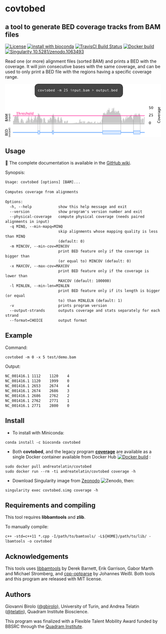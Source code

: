 # covtobed
## a tool to generate BED coverage tracks from BAM files

[![License](https://img.shields.io/github/license/telatin/covtobed?color=blue)](https://github.com/telatin/covtobed/blob/master/LICENSE)
[![install with bioconda](https://img.shields.io/badge/install%20with-bioconda-brightgreen.svg?style=flat)](http://bioconda.github.io/recipes/covtobed/README.html)
[![TravisCI Build Status](https://travis-ci.org/telatin/covtobed.svg?branch=master)](https://travis-ci.org/telatin/covtobed)
[![Docker build](https://img.shields.io/docker/cloud/build/andreatelatin/covtobed)](https://hub.docker.com/r/andreatelatin/covtobed)
[![Singularity 10.5281/zenodo.1063493](https://img.shields.io/badge/singularity-available-yellow)](https://zenodo.org/record/1063493)

Read one (or more) alignment files (sorted BAM) and prints a BED with the coverage. It will join consecutive bases with the same coverage, and can be used to only print a BED file with the regions having a specific coverage range.


![covtobed example](img/coverage_bam_to_bed.png)

## Usage

:book: The complete documentation is available in the [GitHub wiki](https://github.com/telatin/covtobed/wiki).

Synopsis:
```
Usage: covtobed [options] [BAM]...

Computes coverage from alignments

Options:
  -h, --help            show this help message and exit
  --version             show program's version number and exit
  --physical-coverage   compute physical coverage (needs paired alignments in input)
  -q MINQ, --min-mapq=MINQ
                        skip alignments whose mapping quality is less than MINQ
                        (default: 0)
  -m MINCOV, --min-cov=MINCOV
                        print BED feature only if the coverage is bigger than
                        (or equal to) MINCOV (default: 0)
  -x MAXCOV, --max-cov=MAXCOV
                        print BED feature only if the coverage is lower than
                        MAXCOV (default: 100000)
  -l MINLEN, --min-len=MINLEN
                        print BED feature only if its length is bigger (or equal
                        to) than MINLELN (default: 1)
  -v                    prints program version
  --output-strands      outputs coverage and stats separately for each strand
  --format=CHOICE       output format
```
## Example

Command:
```
covtobed -m 0 -x 5 test/demo.bam
```
Output:
```
NC_001416.1	1112	1120	4
NC_001416.1	1120	1999	0
NC_001416.1	2653	2674	4
NC_001416.1	2674	2686	3
NC_001416.1	2686	2762	2
NC_001416.1	2762	2771	1
NC_001416.1	2771	2800	0
```
## Install

 * To install with Miniconda:

```
conda install -c bioconda covtobed
```

 * Both **covtobed**, and the legacy program [**coverage**](coverage.md) are available as a single Docker container available from Docker Hub [![Docker build](https://img.shields.io/docker/cloud/build/andreatelatin/covtobed)](https://hub.docker.com/r/andreatelatin/covtobed)
:
```
sudo docker pull andreatelatin/covtobed
sudo docker run --rm -ti andreatelatin/covtobed coverage -h
```

 * Download Singularity image from [Zeonodo](https://zenodo.org/record/1063493) ![Zenodo](https://zenodo.org/badge/DOI/10.5281/zenodo.1063493.svg), then:
```
singularity exec covtobed.simg coverage -h
```



## Requirements and compiling

This tool requires **libbamtools** and **zlib**.

To manually compile:
```
c++ -std=c++11 *.cpp -I/path/to/bamtools/ -L${HOME}/path/to/lib/ -lbamtools -o covtobed
```

## Acknowledgements

This tools uses [libbamtools](https://github.com/pezmaster31/bamtools) by Derek Barnett, Erik Garrison, Gabor Marth and Michael Stromberg, and [cpp-optparse](https://github.com/weisslj/cpp-optparse) by Johannes Weißl. Both tools and this program are released with MIT license.


## Authors

Giovanni Birolo ([@gbirolo](https://github.com/gbirolo)), University of Turin, and Andrea Telatin ([@telatin](https://github.com/telatin)), Quadram Institute Bioscience. 

This program was finalized with a Flexible Talent Mobility Award funded by BBSRC through the [Quadram Institute](https://quadram.ac.uk).
